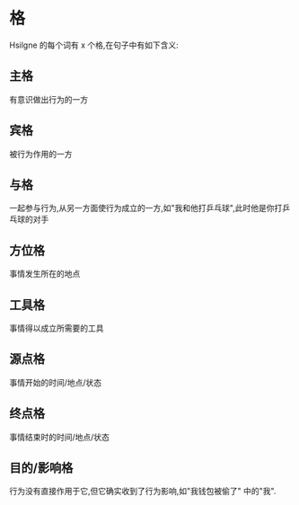 # 格

<!-- 菲尔墨在1996年认为命题中需用的格包括6种：
（1）施事格，（2）工具格，（3）承受格，（4）使成格，（5）方位格，（6）客体格。
后来，他在语言分析时又加了一些格：
（7）受益格，（8）源点格，（9）终点格，（10）伴随格。 -->
Hsilgne 的每个词有 x 个格,在句子中有如下含义:

## 主格
有意识做出行为的一方
## 宾格
被行为作用的一方
## 与格
一起参与行为,从另一方面使行为成立的一方,如"我和他打乒乓球",此时他是你打乒乓球的对手
## 方位格
事情发生所在的地点
## 工具格
事情得以成立所需要的工具
## 源点格
事情开始的时间/地点/状态
## 终点格
事情结束时的时间/地点/状态
## 目的/影响格
行为没有直接作用于它,但它确实收到了行为影响,如"我钱包被偷了" 中的"我".

<!-- 格作用于谁? 名词? 形容词也是吗? -->